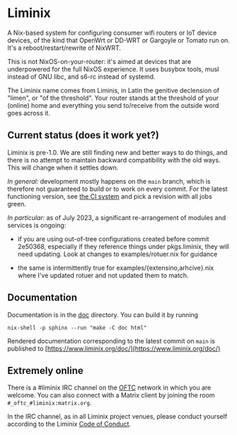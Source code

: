 # Liminix

A Nix-based system for configuring consumer wifi routers or IoT device
devices, of the kind that OpenWrt or DD-WRT or Gargoyle or Tomato run
on. It's a reboot/restart/rewrite of NixWRT.

This is not NixOS-on-your-router: it's aimed at devices that are
underpowered for the full NixOS experience. It uses busybox tools,
musl instead of GNU libc, and s6-rc instead of systemd.

The Liminix name comes from Liminis, in Latin the genitive declension
of "limen", or "of the threshold". Your router stands at the threshold
of your (online) home and everything you send to/receive from the
outside word goes across it.


## Current status (does it work yet?)

Liminix is pre-1.0. We are still finding new and better ways to do things,
and there is no attempt to maintain backward compatibility with the old
ways. This will change when it settles down.

_In general:_ development mostly happens on the `main` branch, which is
therefore not guaranteed to build or to work on every commit. For the
latest functioning version, see [the CI system](https://build.liminix.org/jobset/liminix/build) and pick a revision with all jobs green.

_In particular:_ as of July 2023, a significant re-arrangement of
modules and services is ongoing:

* if you are using out-of-tree configurations created before commit
  2e50368, especially if they reference things under pkgs.liminix,
  they will need updating. Look at changes to examples/rotuer.nix
  for guidance

* the same is intermittently true for examples/{extensino,arhcive}.nix
  where I've updated rotuer and not updated them to match.


## Documentation

Documentation is in the [doc](doc/) directory. You can build it
by running

    nix-shell -p sphinx --run "make -C doc html"

Rendered documentation corresponding to the latest commit on `main`
is published to [https://www.liminix.org/doc/](https://www.liminix.org/doc/)


## Extremely online

There is a #liminix IRC channel on the [OFTC](https://www.oftc.net/)
network in which you are welcome. You can also connect with a Matrix
client by joining the room `#_oftc_#liminix:matrix.org`.

In the IRC channel, as in all Liminix project venues, please conduct yourself
according to the Liminix [Code of Conduct](CODE-OF-CONDUCT.md).
